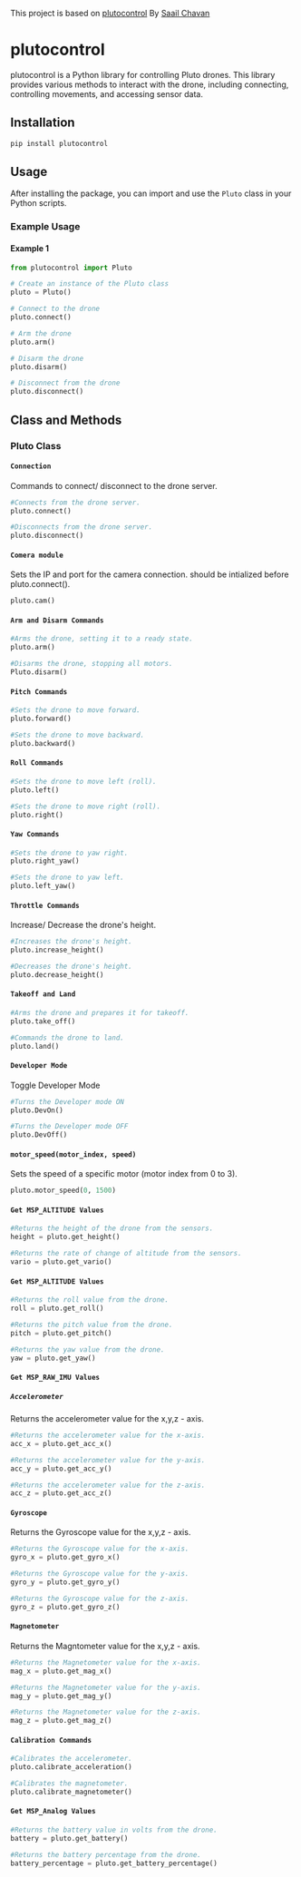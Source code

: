 This project is based on [plutocontrol](https://github.com/DronaAviation/plutocontrol) By [Saail Chavan](mailto:saailchavan02@gmail.com)

# plutocontrol

plutocontrol is a Python library for controlling Pluto drones. This library provides various methods to interact with the drone, including connecting, controlling movements, and accessing sensor data.

## Installation

```bash
pip install plutocontrol
```

## Usage

After installing the package, you can import and use the `Pluto` class in your Python scripts.

### Example Usage

#### Example 1

```python
from plutocontrol import Pluto

# Create an instance of the Pluto class
pluto = Pluto()

# Connect to the drone
pluto.connect()

# Arm the drone
pluto.arm()

# Disarm the drone
pluto.disarm()

# Disconnect from the drone
pluto.disconnect()
```

## Class and Methods

### Pluto Class

#### `Connection`

Commands to connect/ disconnect to the drone server.

```python
#Connects from the drone server.
pluto.connect()

#Disconnects from the drone server.
pluto.disconnect()
```

#### `Comera module`

Sets the IP and port for the camera connection. should be intialized before pluto.connect().

```python
pluto.cam()
```

#### `Arm and Disarm Commands`

```python
#Arms the drone, setting it to a ready state.
pluto.arm()

#Disarms the drone, stopping all motors.
Pluto.disarm()
```

#### `Pitch Commands`

```python
#Sets the drone to move forward.
pluto.forward()

#Sets the drone to move backward.
pluto.backward()
```

#### `Roll Commands`

```python
#Sets the drone to move left (roll).
pluto.left()

#Sets the drone to move right (roll).
pluto.right()
```

#### `Yaw Commands`

```python
#Sets the drone to yaw right.
pluto.right_yaw()

#Sets the drone to yaw left.
pluto.left_yaw()
```

#### `Throttle Commands`

Increase/ Decrease the drone's height.

```Python
#Increases the drone's height.
pluto.increase_height()

#Decreases the drone's height.
pluto.decrease_height()
```

#### `Takeoff and Land`

```Python
#Arms the drone and prepares it for takeoff.
pluto.take_off()

#Commands the drone to land.
pluto.land()
```

#### `Developer Mode`

Toggle Developer Mode

```Python
#Turns the Developer mode ON
pluto.DevOn()

#Turns the Developer mode OFF
pluto.DevOff()
```

#### `motor_speed(motor_index, speed)`

Sets the speed of a specific motor (motor index from 0 to 3).

```Python
pluto.motor_speed(0, 1500)
```

#### `Get MSP_ALTITUDE Values`

```python
#Returns the height of the drone from the sensors.
height = pluto.get_height()

#Returns the rate of change of altitude from the sensors.
vario = pluto.get_vario()
```

#### `Get MSP_ALTITUDE Values`

```python
#Returns the roll value from the drone.
roll = pluto.get_roll()

#Returns the pitch value from the drone.
pitch = pluto.get_pitch()

#Returns the yaw value from the drone.
yaw = pluto.get_yaw()
```

#### `Get MSP_RAW_IMU Values`

##### `Accelerometer`

Returns the accelerometer value for the x,y,z - axis.

```python
#Returns the accelerometer value for the x-axis.
acc_x = pluto.get_acc_x()

#Returns the accelerometer value for the y-axis.
acc_y = pluto.get_acc_y()

#Returns the accelerometer value for the z-axis.
acc_z = pluto.get_acc_z()
```

#### `Gyroscope`

Returns the Gyroscope value for the x,y,z - axis.

```python
#Returns the Gyroscope value for the x-axis.
gyro_x = pluto.get_gyro_x()

#Returns the Gyroscope value for the y-axis.
gyro_y = pluto.get_gyro_y()

#Returns the Gyroscope value for the z-axis.
gyro_z = pluto.get_gyro_z()
```

#### `Magnetometer`

Returns the Magntometer value for the x,y,z - axis.

```python
#Returns the Magnetometer value for the x-axis.
mag_x = pluto.get_mag_x()

#Returns the Magnetometer value for the y-axis.
mag_y = pluto.get_mag_y()

#Returns the Magnetometer value for the z-axis.
mag_z = pluto.get_mag_z()
```

#### `Calibration Commands`

```python
#Calibrates the accelerometer.
pluto.calibrate_acceleration()

#Calibrates the magnetometer.
pluto.calibrate_magnetometer()
```

#### `Get MSP_Analog Values`

```python
#Returns the battery value in volts from the drone.
battery = pluto.get_battery()

#Returns the battery percentage from the drone.
battery_percentage = pluto.get_battery_percentage()
```
